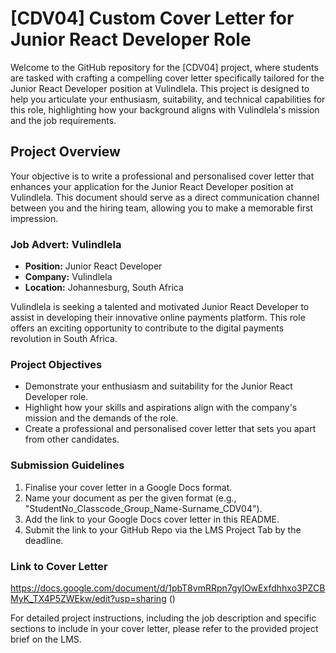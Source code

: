 # [CDV04] Custom Cover Letter for Junior React Developer Role

Welcome to the GitHub repository for the [CDV04] project, where students are tasked with crafting a compelling cover letter specifically tailored for the Junior React Developer position at Vulindlela. This project is designed to help you articulate your enthusiasm, suitability, and technical capabilities for this role, highlighting how your background aligns with Vulindlela's mission and the job requirements.

## Project Overview

Your objective is to write a professional and personalised cover letter that enhances your application for the Junior React Developer position at Vulindlela. This document should serve as a direct communication channel between you and the hiring team, allowing you to make a memorable first impression.

### Job Advert: Vulindlela
- **Position:** Junior React Developer
- **Company:** Vulindlela
- **Location:** Johannesburg, South Africa

Vulindlela is seeking a talented and motivated Junior React Developer to assist in developing their innovative online payments platform. This role offers an exciting opportunity to contribute to the digital payments revolution in South Africa.

### Project Objectives
- Demonstrate your enthusiasm and suitability for the Junior React Developer role.
- Highlight how your skills and aspirations align with the company's mission and the demands of the role.
- Create a professional and personalised cover letter that sets you apart from other candidates.

### Submission Guidelines
1. Finalise your cover letter in a Google Docs format.
2. Name your document as per the given format (e.g., "StudentNo_Classcode_Group_Name-Surname_CDV04").
3. Add the link to your Google Docs cover letter in this README.
4. Submit the link to your GitHub Repo via the LMS Project Tab by the deadline.

### Link to Cover Letter
https://docs.google.com/document/d/1pbT8vmRRpn7gylOwExfdhhxo3PZCBMyK_TX4P5ZWEkw/edit?usp=sharing    (<insert your Google Docs link here>)

For detailed project instructions, including the job description and specific sections to include in your cover letter, please refer to the provided project brief on the LMS.


